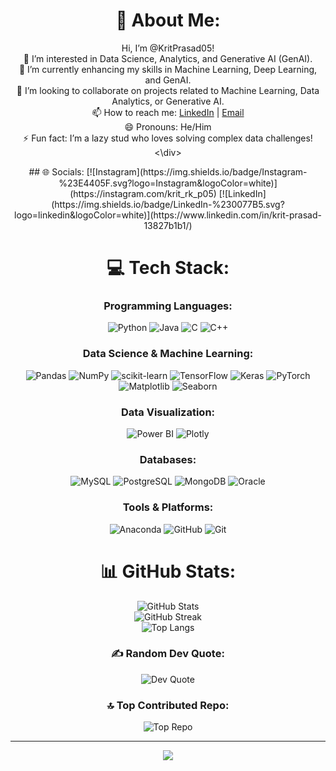 <div align="center">

# 💫 About Me:
Hi, I’m @KritPrasad05!  
👀 I’m interested in Data Science, Analytics, and Generative AI (GenAI).  
🌱 I’m currently enhancing my skills in Machine Learning, Deep Learning, and GenAI.  
💞️ I’m looking to collaborate on projects related to Machine Learning, Data Analytics, or Generative AI.  
📫 How to reach me: [LinkedIn](https://www.linkedin.com/in/krit-prasad-13827b1b1/) | [Email](mailto:kritrp05@gmail.com)  
😄 Pronouns: He/Him  
⚡ Fun fact: I’m a lazy stud who loves solving complex data challenges!  
<\div>
<div align="center">
## 🌐 Socials:
[![Instagram](https://img.shields.io/badge/Instagram-%23E4405F.svg?logo=Instagram&logoColor=white)](https://instagram.com/krit_rk_p05) 
[![LinkedIn](https://img.shields.io/badge/LinkedIn-%230077B5.svg?logo=linkedin&logoColor=white)](https://www.linkedin.com/in/krit-prasad-13827b1b1/)  

# 💻 Tech Stack:
### **Programming Languages:**
![Python](https://img.shields.io/badge/python-3670A0?style=for-the-badge&logo=python&logoColor=ffdd54) 
![Java](https://img.shields.io/badge/java-%23ED8B00.svg?style=for-the-badge&logo=openjdk&logoColor=white) 
![C](https://img.shields.io/badge/c-%2300599C.svg?style=for-the-badge&logo=c&logoColor=white) 
![C++](https://img.shields.io/badge/c++-%2300599C.svg?style=for-the-badge&logo=c%2B%2B&logoColor=white) 

### **Data Science & Machine Learning:**
![Pandas](https://img.shields.io/badge/pandas-%23150458.svg?style=for-the-badge&logo=pandas&logoColor=white)
![NumPy](https://img.shields.io/badge/numpy-%23013243.svg?style=for-the-badge&logo=numpy&logoColor=white)
![scikit-learn](https://img.shields.io/badge/scikit--learn-%23F7931E.svg?style=for-the-badge&logo=scikit-learn&logoColor=white) 
![TensorFlow](https://img.shields.io/badge/TensorFlow-%23FF6F00.svg?style=for-the-badge&logo=TensorFlow&logoColor=white)
![Keras](https://img.shields.io/badge/Keras-%23D00000.svg?style=for-the-badge&logo=Keras&logoColor=white) 
![PyTorch](https://img.shields.io/badge/PyTorch-%23EE4C2C.svg?style=for-the-badge&logo=PyTorch&logoColor=white) 
![Matplotlib](https://img.shields.io/badge/Matplotlib-%23ffffff.svg?style=for-the-badge&logo=Matplotlib&logoColor=black)
![Seaborn](https://img.shields.io/badge/Seaborn-%230080b0.svg?style=for-the-badge&logo=seaborn&logoColor=white)

### **Data Visualization:**
![Power BI](https://img.shields.io/badge/Power%20BI-F2C811.svg?style=for-the-badge&logo=Power%20BI&logoColor=white) 
![Plotly](https://img.shields.io/badge/Plotly-%233F4F75.svg?style=for-the-badge&logo=plotly&logoColor=white)

### **Databases:**
![MySQL](https://img.shields.io/badge/mysql-4479A1.svg?style=for-the-badge&logo=mysql&logoColor=white)
![PostgreSQL](https://img.shields.io/badge/PostgreSQL-%23316192.svg?style=for-the-badge&logo=postgresql&logoColor=white) 
![MongoDB](https://img.shields.io/badge/MongoDB-%234ea94b.svg?style=for-the-badge&logo=mongodb&logoColor=white)
![Oracle](https://img.shields.io/badge/Oracle-F80000?style=for-the-badge&logo=oracle&logoColor=white)

### **Tools & Platforms:**
![Anaconda](https://img.shields.io/badge/Anaconda-%2344A833.svg?style=for-the-badge&logo=anaconda&logoColor=white) 
![GitHub](https://img.shields.io/badge/GitHub-%23121011.svg?style=for-the-badge&logo=github&logoColor=white)
![Git](https://img.shields.io/badge/git-%23F05033.svg?style=for-the-badge&logo=git&logoColor=white)

# 📊 GitHub Stats:
![GitHub Stats](https://github-readme-stats.vercel.app/api?username=KritPrasad05&theme=aura&hide_border=false&include_all_commits=true&count_private=true)  
![GitHub Streak](https://github-readme-streak-stats.herokuapp.com/?user=KritPrasad05&theme=aura&hide_border=false)  
![Top Langs](https://github-readme-stats.vercel.app/api/top-langs/?username=KritPrasad05&theme=aura&hide_border=false&include_all_commits=true&count_private=true&layout=compact)

### ✍️ Random Dev Quote:
![Dev Quote](https://quotes-github-readme.vercel.app/api?type=vertical&theme=tokyonight)

### 🔝 Top Contributed Repo:
![Top Repo](https://github-contributor-stats.vercel.app/api?username=KritPrasad05&limit=5&theme=prussian&combine_all_yearly_contributions=true)

---

[![](https://visitcount.itsvg.in/api?id=KritPrasad05&icon=0&color=4)](https://visitcount.itsvg.in)

<!-- Proudly created with GPRM ( https://gprm.itsvg.in ) -->

</div>
